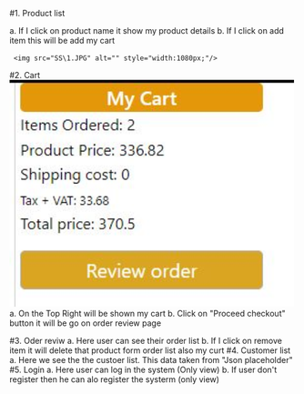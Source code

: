 #1. Product list
   
   a. If I click on product name it show my product details
   b. If I click on add item this will be add my cart
   
     <img src="SS\1.JPG" alt="" style="width:1080px;"/>
#2. Cart
   <img src="SS\2.JPG" alt="" style="width:500px;"/>
   a. On the Top Right will be shown my cart
   b. Click on "Proceed checkout" button it will be go on order review page
   
#3. Oder reviw
   a. Here user can see their order list
   b. If I click on remove item it will delete that product form order list also my curt
#4. Customer list
   a. Here we see the the custoer list. This data taken from "Json placeholder"
#5. Login
   a. Here user can log in the system (Only view)
   b. If user don't register then he can alo register the systerm (only view)
